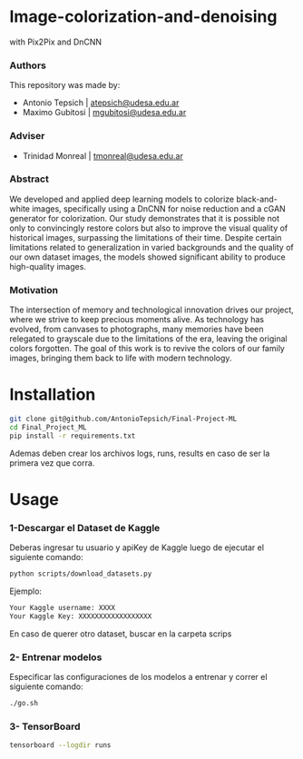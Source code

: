 # Image-colorization-and-denoising
with Pix2Pix and DnCNN

### Authors
This repository was made by:
 - Antonio Tepsich | atepsich@udesa.edu.ar 
 - Maximo Gubitosi | mgubitosi@udesa.edu.ar 
 
### Adviser
<!-- PONER LO DE TRINI -->
 - Trinidad Monreal | tmonreal@udesa.edu.ar 

### Abstract
We developed and applied deep learning models to colorize black-and-white images, specifically using a DnCNN for noise reduction and a cGAN generator for colorization. Our study demonstrates that it is possible not only to convincingly restore colors but also to improve the visual quality of historical images, surpassing the limitations of their time. Despite certain limitations related to generalization in varied backgrounds and the quality of our own dataset images, the models showed significant ability to produce high-quality images.

### Motivation
The intersection of memory and technological innovation drives our project, where we strive to keep precious moments alive. As technology has evolved, from canvases to photographs, many memories have been relegated to grayscale due to the limitations of the era, leaving the original colors forgotten. The goal of this work is to revive the colors of our family images, bringing them back to life with modern technology. 



# Installation
```bash
git clone git@github.com/AntonioTepsich/Final-Project-ML
cd Final_Project_ML
pip install -r requirements.txt
```

Ademas deben crear los archivos logs, runs, results en caso de ser la primera vez que corra.

# Usage
### 1-Descargar el Dataset de Kaggle
Deberas ingresar tu usuario y apiKey de Kaggle luego de ejecutar el siguiente comando:
```bash
python scripts/download_datasets.py
```
Ejemplo:
```bash
Your Kaggle username: XXXX
Your Kaggle Key: XXXXXXXXXXXXXXXXXX
```
En caso de querer otro dataset, buscar en la carpeta scrips



### 2- Entrenar modelos
Especificar las configuraciones de los modelos a entrenar y correr el siguiente comando:
```bash
./go.sh
```

### 3- TensorBoard

```bash
tensorboard --logdir runs
```

